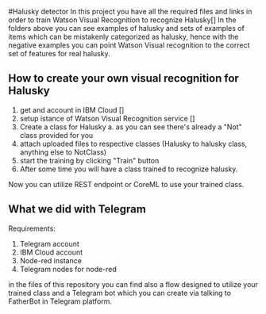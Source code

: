 #Halusky detector
In this project you have all the required files and links in order to train Watson Visual Recognition to recognize Halusky[]
In the folders above you can see examples of halusky and sets of examples of items which can be mistakenly categorized as halusky, hence 
with the negative examples you can point Watson Visual recognition to the correct set of features for real halusky. 

## How to create your own visual recognition for Halusky
1. get and account in IBM Cloud []
2. setup istance of Watson Visual Recognition service []
3. Create a class for Halusky 
    a. as you can see there's already a "Not" class provided for you 
4. attach uploaded files to respective classes (Halusky to halusky class, anything else to NotClass)
5. start the training by clicking "Train" button 
6. After some time you will have a class trained to recognize halusky.

Now you can utilize REST endpoint or CoreML to use your trained class. 

## What we did with Telegram 
Requirements: 
1. Telegram account 
2. IBM Cloud account 
3. Node-red instance 
4. Telegram nodes for node-red 

in the files of this repository you can find also a flow designed to utilize your trained class and a Telegram bot 
which you can create via talking to FatherBot in Telegram platform. 
